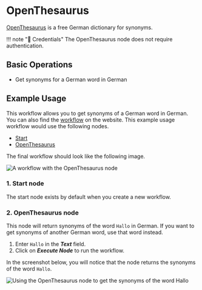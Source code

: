 # OpenThesaurus

[OpenThesaurus](https://www.openthesaurus.de/) is a free German dictionary for synonyms.

!!! note "🔑 Credentials"
    The OpenThesaurus node does not require authentication.


## Basic Operations

* Get synonyms for a German word in German

## Example Usage

This workflow allows you to get synonyms of a German word in German. You can also find the [workflow](https://WF².io/workflows/806) on the website. This example usage workflow would use the following nodes.
- [Start](/workflow/integrations/core-nodes/workflow-nodes-base.start/)
- [OpenThesaurus]()

The final workflow should look like the following image.

![A workflow with the OpenThesaurus node](/_images/integrations/nodes/openthesaurus/workflow.png)

### 1. Start node

The start node exists by default when you create a new workflow.

### 2. OpenThesaurus node

This node will return synonyms of the word `Hallo` in German. If you want to get synonyms of another German word, use that word instead.

1. Enter `Hallo` in the ***Text*** field.
2. Click on ***Execute Node*** to run the workflow.

In the screenshot below, you will notice that the node returns the synonyms of the word `Hallo`.

![Using the OpenThesaurus node to get the synonyms of the word Hallo](/_images/integrations/nodes/openthesaurus/openthesaurus_node.png)
